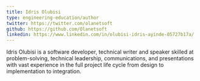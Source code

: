 ```yaml
---
title: Idris Olubisi
type: engineering-education/author
twitter: https://twitter.com/olanetsoft
github: https://github.com/Olanetsoft
linkedin: https://www.linkedin.com/in/olubisi-idris-ayinde-05727b17a/
---
```

Idris Olubisi is a software developer, technical writer and speaker skilled at problem-solving, technical leadership, communications, and presentations with vast experience in the full project life cycle from design to implementation to integration.
